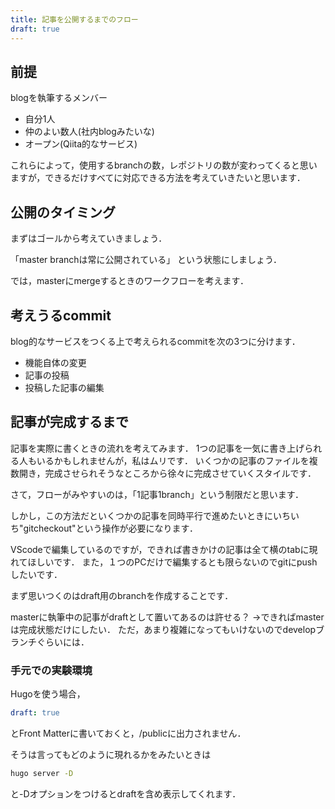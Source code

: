 ```yaml
---
title: 記事を公開するまでのフロー 
draft: true
---
```


## 前提
blogを執筆するメンバー

- 自分1人
- 仲のよい数人(社内blogみたいな)
- オープン(Qiita的なサービス)

これらによって，使用するbranchの数，レポジトリの数が変わってくると思いますが，できるだけすべてに対応できる方法を考えていきたいと思います．

## 公開のタイミング
まずはゴールから考えていきましょう．

「master branchは常に公開されている」
という状態にしましょう．

では，masterにmergeするときのワークフローを考えます．

## 考えうるcommit
blog的なサービスをつくる上で考えられるcommitを次の3つに分けます．
- 機能自体の変更
- 記事の投稿
- 投稿した記事の編集

## 記事が完成するまで
記事を実際に書くときの流れを考えてみます．
1つの記事を一気に書き上げられる人もいるかもしれませんが，私はムリです．
いくつかの記事のファイルを複数開き，完成させられそうなところから徐々に完成させていくスタイルです．

さて，フローがみやすいのは，「1記事1branch」という制限だと思います．

しかし，この方法だといくつかの記事を同時平行で進めたいときにいちいち"gitcheckout"という操作が必要になります．

VScodeで編集しているのですが，できれば書きかけの記事は全て横のtabに現れてほしいです．
また，１つのPCだけで編集するとも限らないのでgitにpushしたいです．

まず思いつくのはdraft用のbranchを作成することです．

masterに執筆中の記事がdraftとして置いてあるのは許せる？
→できればmasterは完成状態だけにしたい．
ただ，あまり複雑になってもいけないのでdevelopブランチぐらいには．

### 手元での実験環境
Hugoを使う場合，
```yaml
draft: true
```
とFront Matterに書いておくと，/publicに出力されません．

そうは言ってもどのように現れるかをみたいときは
```sh
hugo server -D
```
と-Dオプションをつけるとdraftを含め表示してくれます．